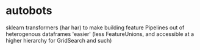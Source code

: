 # autobots
sklearn transformers (har har) to make building feature Pipelines out of heterogenous dataframes 'easier' (less FeatureUnions, and accessible at a higher hierarchy for GridSearch and such)
